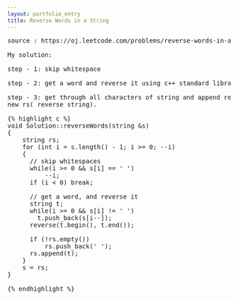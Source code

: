 ```yaml
---
layout: portfolio_entry
title: Reverse Words in a String
---
```


<pre>
source : https://oj.leetcode.com/problems/reverse-words-in-a-string/

My solution:

step - 1: skip whitespace

step - 2: get a word and reverse it using c++ standard library function

step - 3: get through all characters of string and append reversed word to a
new rs( reverse string).

{% highlight c %}
void Solution::reverseWords(string &s) 
{
    string rs; 
    for (int i = s.length() - 1; i >= 0; --i)                                                                                            
    {   
      // skip whitespaces
      while(i >= 0 && s[i] == ' ')
          --i;
      if (i < 0) break;

      // get a word, and reverse it
      string t;
      while(i >= 0 && s[i] != ' ')
        t.push_back(s[i--]);
      reverse(t.begin(), t.end());

      if (!rs.empty())
          rs.push_back(' ');
      rs.append(t);                                                                                                                                                                                                                    
    }   
    s = rs; 
}

{% endhighlight %}
</pre>
